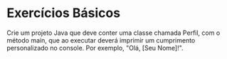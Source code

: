 # Exercícios Básicos
Crie um projeto Java que deve conter uma classe chamada Perfil, com o método main, que ao executar deverá imprimir um cumprimento personalizado no console. Por exemplo, "Olá, [Seu Nome]!".
